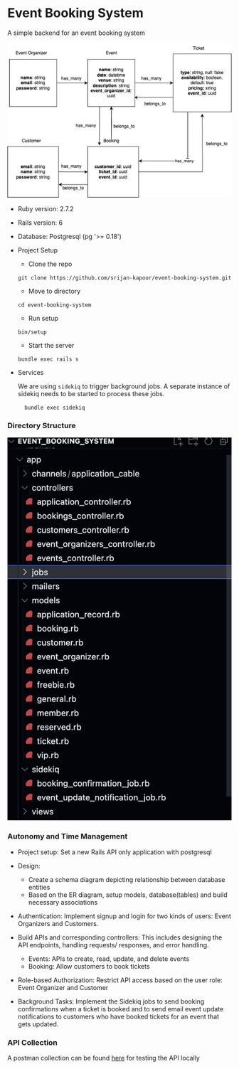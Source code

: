 # Event Booking System

A simple backend for an event booking system

![Entity Relationship Diagram](./event_booking.jpg)
* Ruby version: 2.7.2
* Rails version: 6
* Database: Postgresql (pg '>= 0.18')

* Project Setup
  - Clone the repo
  ```
  git clone https://github.com/srijan-kapoor/event-booking-system.git
  ```
  - Move to directory
  ```
  cd event-booking-system
  ```
  - Run setup
  ```
  bin/setup
  ```
  - Start the server
  ```
  bundle exec rails s
  ```

* Services

  We are using `sidekiq` to trigger background jobs.
  A separate instance of sidekiq needs to be started to process these jobs.
  ```
    bundle exec sidekiq
  ```

### Directory Structure
![Code Structure](./code_structure.png)

### Autonomy and Time Management

- Project setup: Set a new Rails API only application with postgresql
- Design: 
  - Create a schema diagram depicting relationship between database entities
  - Based on the ER diagram, setup models, database(tables) and build necessary associations

- Authentication: Implement signup and login for two kinds of users: Event Organizers and Customers.
- Build APIs and corresponding controllers:
This includes designing the API endpoints, handling requests/ responses, and error handling.
  - Events: APIs to create, read, update, and delete events
  - Booking: Allow customers to book tickets

- Role-based Authorization: Restrict API access based on the user role: Event Organizer and Customer

- Background Tasks: Implement the Sidekiq jobs to send booking confirmations when a ticket is booked and to send email event update notifications to customers who have booked tickets for an event that gets updated.

### API Collection
A postman collection can be found [here](https://github.com/srijan-kapoor/event-booking-system/blob/0b558abfc192e44f7afcce9d8114427eb176eb28/event-booking-system.postman_collection.json) for testing the API locally
